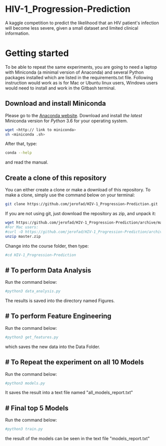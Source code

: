# HIV-1_Progression-Prediction
A kaggle competition to predict the likelihood that an HIV patient's infection will become less severe, given a small dataset and limited clinical information.

# Getting started
To be able to repeat the same experiments, you are going to need a laptop with Miniconda (a minimal version of Anaconda) and several Python packages installed which are listed in the requirements.txt file.
Following instruction would work as is for Mac or Ubuntu linux users, Windows users would need to install and work in the Gitbash terminal.

## Download and install Miniconda
Please go to the [Anaconda website](https://conda.io/miniconda.html).
Download and install *the latest* Miniconda version for *Python* 3.6 for your operating system.

```bash
wget <http:// link to miniconda>
sh <miniconda .sh>
```

After that, type:

```bash
conda --help
```

and read the manual.

## Create a clone of this repository 
You can either create a clone or make a download of this repository. To make a clone, simply use the command below on your terminal:

```bash
git clone https://github.com/jerofad/HIV-1_Progression-Prediction.git
```

If you are not using git, just download the repository as zip, and unpack it:

```bash
wget https://github.com/jerofad/HIV-1_Progression-Prediction/archive/master.zip
#For Mac users:
#curl -O https://github.com/jerofad/HIV-1_Progression-Prediction/archive/master.zip
unzip master.zip
```
Change into the course folder, then type:

```bash
#cd HIV-1_Progression-Prediction
```
## # To perform Data Analysis
Run the command below:

```bash
#python3 data_analysis.py
```
The results is saved into the directory named Figures.
## # To perform Feature Engineering
Run the command below:

```bash
#python3 get_features.py
```
which saves the new data into the Data Folder.
## # To Repeat the experiment on all 10 Models
Run the command below:

```bash
#python3 models.py
```
It saves the result into a text file named "all_models_report.txt"
## # Final top 5 Models
Run the command below:

```bash
#python3 train.py
```
the result of the models can be seen in the text file "models_report.txt"

